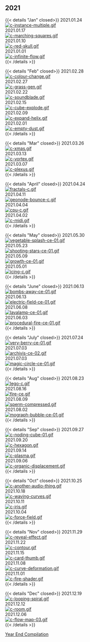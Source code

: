 
## 2021

{{< details "Jan" closed>}}
2021.01.24  
[![c-instance-multiple.gif](https://i.postimg.cc/KYXhVXww/c-instance-multiple.gif)](/instance_multiple/)  
2021.01.17  
[![c-marching-squares.gif](https://i.postimg.cc/vmWwwqdB/c-marching-squares.gif)](/marching_squares/)  
2021.01.10  
[![c-red-skull.gif](https://i.postimg.cc/ZRHkCWnz/c-red-skull.gif)](/red_skull/)  
2021.01.01  
[![c-infinite-flow.gif](https://i.postimg.cc/6pnk4vs7/c-infinite-flow.gif)](/infinite_flow/)  
{{< /details >}}

{{< details "Feb" closed>}}
2021.02.28  
[![c-colour-change.gif](https://i.postimg.cc/C1BDKqmz/c-colour-change.gif)](/colour_change/)  
2021.02.27  
[![c-grass-gen.gif](https://i.postimg.cc/fLGdSRr5/c-grass-gen.gif)](/grass_gen/)  
2021.02.22  
[![c-soundblade.gif](https://i.postimg.cc/cJ5wZm7p/c-soundblade.gif)](/soundblade/)  
2021.02.15  
[![c-cube-explode.gif](https://i.postimg.cc/Zqqp1gNP/c-cube-explode.gif)](/cube_explode/)  
2021.02.09  
[![c-expand-helix.gif](https://i.postimg.cc/63tJWr9h/c-expand-helix.gif)](/expand_helix/)  
2021.02.01  
[![c-empty-dust.gif](https://i.postimg.cc/9QwjJX8y/c-empty-dust.gif)](/empty_dust/)  
{{< /details >}}

{{< details "Mar" closed>}}
2021.03.26  
[![c-xmas.gif](https://i.postimg.cc/d0VnZ8vB/c-xmas.gif)](/xmas_lights/)  
2021.03.13  
[![c-vortex.gif](https://i.postimg.cc/GmQqpM0t/c-vortex.gif)](/vortex/)  
2021.03.07  
[![c-plexus.gif](https://i.postimg.cc/dtG5bs48/c-plexus.gif)](/audio_vis/)  
{{< /details >}}

{{< details "April" closed>}}
2021.04.24  
[![fractals-c.gif](https://i.postimg.cc/k445Dr9T/fractals-c.gif)](/fractals/)  
2021.04.11  
[![geonode-bounce-c.gif](https://i.postimg.cc/FsH9ymQV/geonode-bounce-c.gif)](/geonode_bounce/)  
2021.04.04  
[![cpu-c.gif](https://i.postimg.cc/8CTcQJYQ/cpu-c.gif)](/cpu/)  
2021.04.02  
[![c-midi.gif](https://i.postimg.cc/Mpx9xCFg/c-midi.gif)](/midi/)  
{{< /details >}}

{{< details "May" closed>}}
2021.05.30  
[![vegetable-splash-ce-01.gif](https://i.postimg.cc/TwtNM9MW/vegetable-splash-ce-01.gif)](/vegetable_splash/)  
2021.05.23  
[![shooting-stars-ce-01.gif](https://i.postimg.cc/ZqFDjmwH/shooting-stars-ce-01.gif)](/shooting_stars/)  
2021.05.09  
[![growth-ce-01.gif](https://i.postimg.cc/JhW2b05t/growth-ce-01.gif)](/growth/)  
2021.05.01  
[![icing-c.gif](https://i.postimg.cc/43wdJ4CK/icing-c.gif)](/icing/)  
{{< /details >}}

{{< details "June" closed>}}
2021.06.13  
[![bombs-away-ce-01.gif](https://i.postimg.cc/qvtR4TBw/bombs-away-ce-01.gif)](/bombs_away/)  
2021.06.13  
[![electric-field-ce-01.gif](https://i.postimg.cc/RZj00DNB/electric-field-ce-01.gif)](/electric_field/)  
2021.06.08  
[![lavalamp-ce-01.gif](https://i.postimg.cc/mrCg1yHF/lavalamp-ce-01.gif)](/lavalamp/)  
2021.06.03  
[![procedural-fire-ce-01.gif](https://i.postimg.cc/NMsCznVc/procedural-fire-ce-01.gif)](/procedural_fire/)  
{{< /details >}}

{{< details "July" closed>}}
2021.07.24  
[![very-berry-ce-01.gif](https://i.postimg.cc/wTKBQP9b/very-berry-ce-01.gif)](/berry/)  
2021.07.03  
[![archivis-ce-02.gif](https://i.postimg.cc/6qxNnkCr/archivis-ce-02.gif)](/cityscape/)  
2021.07.03  
[![magic-circle-ce-01.gif](https://i.postimg.cc/8PX525Gs/magic-circle-ce-01.gif)](/magic_circle/)  
{{< /details >}}

{{< details "Aug" closed>}}
2021.08.23  
[![lego-c.gif](https://i.postimg.cc/jdFC19Mr/lego-c.gif)](/lego/)  
2021.08.16  
[![fire-ce.gif](https://i.postimg.cc/XXSM97Y8/fire-ce.gif)](/openvdb_fire/)  
2021.08.09  
[![sperm-compressed.gif](https://i.postimg.cc/RV9xsTfR/sperm-compressed.gif)](/sperm/)  
2021.08.02  
[![mograph-bubble-ce-01.gif](https://i.postimg.cc/2Sh8txS8/mograph-bubble-ce-01.gif)](/mograph/)  
{{< /details >}}

{{< details "Sep" closed>}}
2021.09.27  
[![c-noding-cube-01.gif](https://i.postimg.cc/PxSk20CR/c-noding-cube-01.gif)](/cube_dynamic/)  
2021.09.20  
[![c-hexagon.gif](https://i.postimg.cc/GtfSNrx9/c-hexagon.gif)](/hexagon/)  
2021.09.14  
[![c-plasma.gif](https://i.postimg.cc/RFSy5GJH/c-plasma.gif)](/plasma/)  
2021.09.06  
[![c-organic-displacement.gif](https://i.postimg.cc/kMvLq134/c-organic-displacement.gif)](/organic_displacement/)  
{{< /details >}}

{{< details "Oct" closed>}}
2021.10.25  
[![c-another-audio-thing.gif](https://i.postimg.cc/G3y18Ccj/c-another-audio-thing.gif)](/audio_thing/)  
2021.10.18  
[![c-waving-curves.gif](https://i.postimg.cc/KY1ZCJqQ/c-waving-curves.gif)](/wavy_curves)  
2021.10.11  
[![c-iris.gif](https://i.postimg.cc/VN9q6PJh/c-iris.gif)](/iris/)  
2021.10.04  
[![c-force-field.gif](https://i.postimg.cc/rstX5Q27/c-force-field.gif)](/force_field/)  
{{< /details >}}

{{< details "Nov" closed>}}
2021.11.29  
[![c-reveal-effect.gif](https://i.postimg.cc/B3YB9hHq/c-reveal-effect.gif)](/reveal_effect/)  
2021.11.22  
[![c-contour.gif](https://i.postimg.cc/y7jY2L0P/c-contour.gif)](/contour/)  
2021.11.15  
[![c-card-thumb.gif](https://i.postimg.cc/vQNYckBZ/c-card-thumb.gif)](/cards/)  
2021.11.08  
[![c-curve-deformation.gif](https://i.postimg.cc/Df6LbqNg/c-curve-deformation.gif)](/curve_deformation/)  
2021.11.01  
[![c-fire-shader.gif](https://i.postimg.cc/7hktvw3w/c-fire-shader.gif)](/real_time_fire/)  
{{< /details >}}

{{< details "Dec" closed>}}
2021.12.19  
[![c-looping-spiral.gif](https://i.postimg.cc/2mrW4FmR/c-looping-spiral.gif)](/looping_spiral/)  
2021.12.12  
[![c-room.gif](https://i.postimg.cc/QjvxV3kb/c-room.gif)](/id_keys/)  
2021.12.06  
[![c-flow-map-03.gif](https://i.postimg.cc/w9tFjPKc/c-flow-map-03.gif)](/flow_map/)  
{{< /details >}}

[Year End Compilation](/tutorial_land_tales_2)
